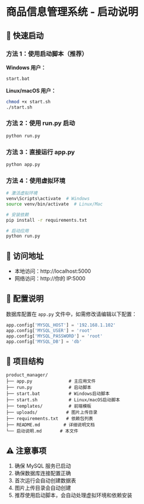 # 商品信息管理系统 - 启动说明

## 🚀 快速启动

### 方法 1：使用启动脚本（推荐）

**Windows 用户：**

```bash
start.bat
```

**Linux/macOS 用户：**

```bash
chmod +x start.sh
./start.sh
```

### 方法 2：使用 run.py 启动

```bash
python run.py
```

### 方法 3：直接运行 app.py

```bash
python app.py
```

### 方法 4：使用虚拟环境

```bash
# 激活虚拟环境
venv\Scripts\activate  # Windows
source venv/bin/activate  # Linux/Mac

# 安装依赖
pip install -r requirements.txt

# 启动应用
python run.py
```

## 📱 访问地址

-   本地访问：http://localhost:5000
-   网络访问：http://你的 IP:5000

## 🔧 配置说明

数据库配置在 `app.py` 文件中，如需修改请编辑以下配置：

```python
app.config['MYSQL_HOST'] = '192.168.1.102'
app.config['MYSQL_USER'] = 'root'
app.config['MYSQL_PASSWORD'] = 'root'
app.config['MYSQL_DB'] = 'db'
```

## 📁 项目结构

```
product_manager/
├── app.py              # 主应用文件
├── run.py              # 启动脚本
├── start.bat           # Windows启动脚本
├── start.sh            # Linux/macOS启动脚本
├── templates/          # 前端模板
├── uploads/           # 图片上传目录
├── requirements.txt   # 依赖包列表
├── README.md         # 详细说明文档
└── 启动说明.md       # 本文件
```

## ⚠️ 注意事项

1. 确保 MySQL 服务已启动
2. 确保数据库连接配置正确
3. 首次运行会自动创建数据表
4. 图片上传目录会自动创建
5. 推荐使用启动脚本，会自动处理虚拟环境和依赖安装
